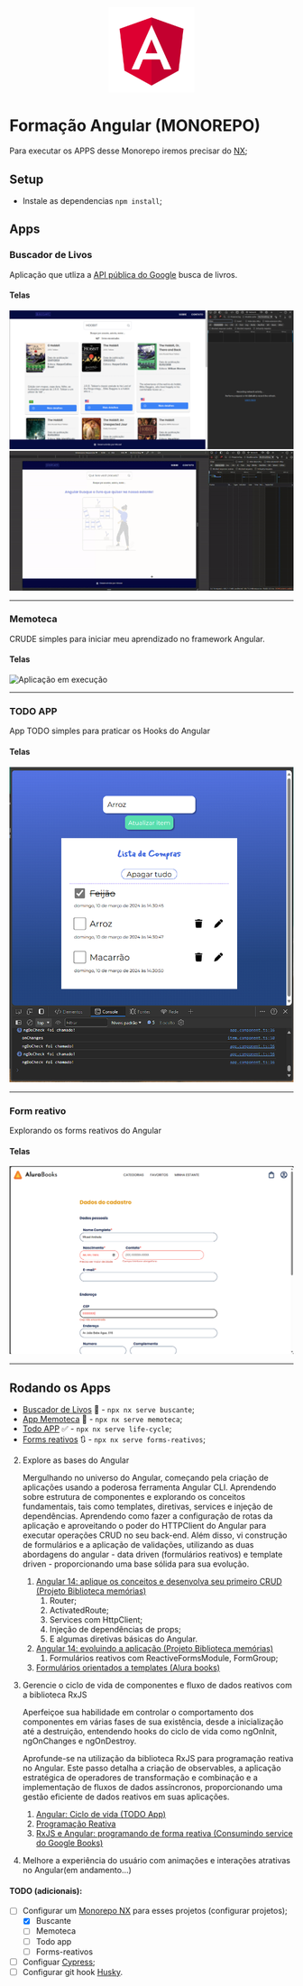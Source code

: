 <p align="center">
  <img width='30%' src=".github/angular.svg" alt="Angular">
</p>

# Formação Angular (MONOREPO)

Para executar os APPS desse Monorepo iremos precisar do [NX](https://nx.dev/getting-started/intro);

## Setup
- Instale as dependencias `npm install`;

## Apps

### Buscador de Livos

Aplicação que utliza a [API pública do Google](https://developers.google.com/books) busca de livros.


#### Telas
![Tela](./.github/rxjs-google-livros/books.png)
![Tela](./.github/rxjs-google-livros/busca-livros.gif)

---

### Memoteca

CRUDE simples para iniciar meu aprendizado no framework Angular.

#### Telas
![Aplicação em execução](./.github/demo_memoteca.gif)

---

### TODO APP
 App TODO simples para praticar os Hooks do Angular

#### Telas
![Todo](./.github/life-cycle/todo.png)

---

### Form reativo
Explorando os forms reativos do Angular

#### Telas
![Tela](./.github/form-teplate/aplicacao.png)

---

## Rodando os Apps
- [Buscador de Livos](#buscador-de-livos) :book: - `npx nx serve buscante`;
- [App Memoteca](#memoteca) :iphone: - `npx nx serve memoteca`;
- [Todo APP](#todo-app) :white_check_mark: - `npx nx serve life-cycle`;
- [Forms reativos](#form-reativo) :arrows_clockwise: - `npx nx serve forms-reativos`;

2. Explore as bases do Angular

   Mergulhando no universo do Angular, começando pela criação de aplicações usando a poderosa ferramenta Angular CLI.
   Aprendendo sobre estrutura de componentes e explorando os conceitos fundamentais, tais como templates, diretivas, services e injeção de dependências.
   Aprendendo como fazer a configuração de rotas da aplicação e aproveitando o poder do HTTPClient do Angular para executar operações CRUD no seu back-end.
   Além disso, vi construção de formulários e a aplicação de validações, utilizando as duas abordagens do angular - data driven (formulários reativos) e template driven - proporcionando uma base sólida para sua evolução.

   1. [Angular 14: aplique os conceitos e desenvolva seu primeiro CRUD (Projeto Biblioteca memórias)](/memoteca)
      1. Router;
      2. ActivatedRoute;
      3. Services com HttpClient;
      4. Injeção de dependências de props;
      5. E algumas diretivas básicas do Angular.
   2. [Angular 14: evoluindo a aplicação (Projeto Biblioteca memórias)](/memoteca)
      1. Formulários reativos com ReactiveFormsModule, FormGroup;
   3. [Formulários orientados a templates (Alura books)](/forms-angular-main/)

3. Gerencie o ciclo de vida de componentes e fluxo de dados reativos com a biblioteca RxJS

   Aperfeiçoe sua habilidade em controlar o comportamento dos componentes em várias fases de sua existência, desde a inicialização até a destruição, entendendo hooks do ciclo de vida como ngOnInit, ngOnChanges e ngOnDestroy.

   Aprofunde-se na utilização da biblioteca RxJS para programação reativa no Angular. Este passo detalha a criação de observables, a aplicação estratégica de operadores de transformação e combinação e a implementação de fluxos de dados assíncronos, proporcionando uma gestão eficiente de dados reativos em suas aplicações.

   1. [Angular: Ciclo de vida (TODO App)](/life-cycle-todo-app/)
   2. [Programação Reativa](https://www.youtube.com/watch?v=ifA-57jTk7Y)
   3. [RxJS e Angular: programando de forma reativa (Consumindo service do Google Books)](/rxjs-projeto/)

4. Melhore a experiência do usuário com animações e interações atrativas no Angular(em andamento...)

#### TODO (adicionais):

- [ ] Configurar um [Monorepo NX](https://nx.dev/concepts/more-concepts/why-monorepos) para esses projetos (configurar projetos);
   - [X] Buscante
   - [ ] Memoteca
   - [ ] Todo app 
   - [ ] Forms-reativos

- [ ] Configuar [Cypress](https://www.cypress.io/);
- [ ] Configurar git hook [Husky](https://github.com/typicode/husky).